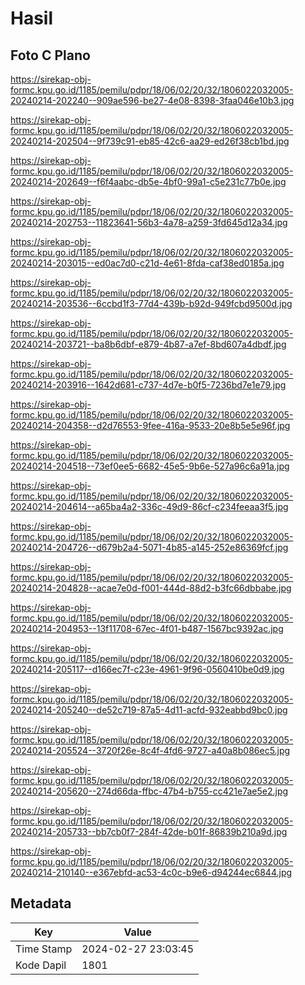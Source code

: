 # Hasil

## Foto C Plano

https://sirekap-obj-formc.kpu.go.id/1185/pemilu/pdpr/18/06/02/20/32/1806022032005-20240214-202240--909ae596-be27-4e08-8398-3faa046e10b3.jpg

https://sirekap-obj-formc.kpu.go.id/1185/pemilu/pdpr/18/06/02/20/32/1806022032005-20240214-202504--9f739c91-eb85-42c6-aa29-ed26f38cb1bd.jpg

https://sirekap-obj-formc.kpu.go.id/1185/pemilu/pdpr/18/06/02/20/32/1806022032005-20240214-202649--f6f4aabc-db5e-4bf0-99a1-c5e231c77b0e.jpg

https://sirekap-obj-formc.kpu.go.id/1185/pemilu/pdpr/18/06/02/20/32/1806022032005-20240214-202753--11823641-56b3-4a78-a259-3fd645d12a34.jpg

https://sirekap-obj-formc.kpu.go.id/1185/pemilu/pdpr/18/06/02/20/32/1806022032005-20240214-203015--ed0ac7d0-c21d-4e61-8fda-caf38ed0185a.jpg

https://sirekap-obj-formc.kpu.go.id/1185/pemilu/pdpr/18/06/02/20/32/1806022032005-20240214-203536--6ccbd1f3-77d4-439b-b92d-949fcbd9500d.jpg

https://sirekap-obj-formc.kpu.go.id/1185/pemilu/pdpr/18/06/02/20/32/1806022032005-20240214-203721--ba8b6dbf-e879-4b87-a7ef-8bd607a4dbdf.jpg

https://sirekap-obj-formc.kpu.go.id/1185/pemilu/pdpr/18/06/02/20/32/1806022032005-20240214-203916--1642d681-c737-4d7e-b0f5-7236bd7e1e79.jpg

https://sirekap-obj-formc.kpu.go.id/1185/pemilu/pdpr/18/06/02/20/32/1806022032005-20240214-204358--d2d76553-9fee-416a-9533-20e8b5e5e96f.jpg

https://sirekap-obj-formc.kpu.go.id/1185/pemilu/pdpr/18/06/02/20/32/1806022032005-20240214-204518--73ef0ee5-6682-45e5-9b6e-527a96c6a91a.jpg

https://sirekap-obj-formc.kpu.go.id/1185/pemilu/pdpr/18/06/02/20/32/1806022032005-20240214-204614--a65ba4a2-336c-49d9-86cf-c234feeaa3f5.jpg

https://sirekap-obj-formc.kpu.go.id/1185/pemilu/pdpr/18/06/02/20/32/1806022032005-20240214-204726--d679b2a4-5071-4b85-a145-252e86369fcf.jpg

https://sirekap-obj-formc.kpu.go.id/1185/pemilu/pdpr/18/06/02/20/32/1806022032005-20240214-204828--acae7e0d-f001-444d-88d2-b3fc66dbbabe.jpg

https://sirekap-obj-formc.kpu.go.id/1185/pemilu/pdpr/18/06/02/20/32/1806022032005-20240214-204953--13f11708-67ec-4f01-b487-1567bc9392ac.jpg

https://sirekap-obj-formc.kpu.go.id/1185/pemilu/pdpr/18/06/02/20/32/1806022032005-20240214-205117--d166ec7f-c23e-4961-9f96-0560410be0d9.jpg

https://sirekap-obj-formc.kpu.go.id/1185/pemilu/pdpr/18/06/02/20/32/1806022032005-20240214-205240--de52c719-87a5-4d11-acfd-932eabbd9bc0.jpg

https://sirekap-obj-formc.kpu.go.id/1185/pemilu/pdpr/18/06/02/20/32/1806022032005-20240214-205524--3720f26e-8c4f-4fd6-9727-a40a8b086ec5.jpg

https://sirekap-obj-formc.kpu.go.id/1185/pemilu/pdpr/18/06/02/20/32/1806022032005-20240214-205620--274d66da-ffbc-47b4-b755-cc421e7ae5e2.jpg

https://sirekap-obj-formc.kpu.go.id/1185/pemilu/pdpr/18/06/02/20/32/1806022032005-20240214-205733--bb7cb0f7-284f-42de-b01f-86839b210a9d.jpg

https://sirekap-obj-formc.kpu.go.id/1185/pemilu/pdpr/18/06/02/20/32/1806022032005-20240214-210140--e367ebfd-ac53-4c0c-b9e6-d94244ec6844.jpg


## Metadata

| Key        | Value               |
| ---------- | ------------------- |
| Time Stamp | 2024-02-27 23:03:45 |
| Kode Dapil | 1801                |



